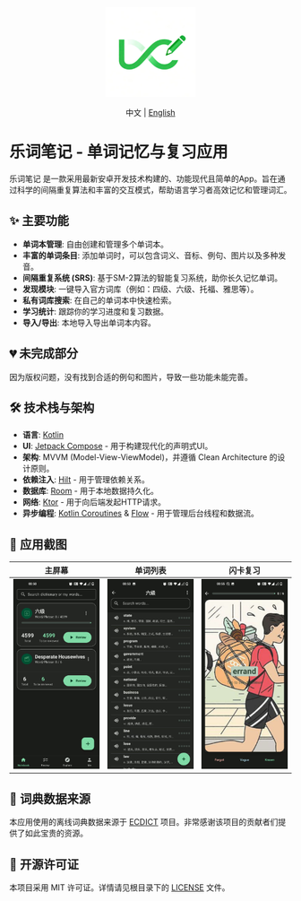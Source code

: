 <div align="center">
  <img src="./app/src/main/ic_launcher-playstore.png" alt="LexiNote Logo" width="160">
</div>

<div align="center">

中文 | [English](./README.md)

</div>

# 乐词笔记 - 单词记忆与复习应用

乐词笔记 是一款采用最新安卓开发技术构建的、功能现代且简单的App。旨在通过科学的间隔重复算法和丰富的交互模式，帮助语言学习者高效记忆和管理词汇。

## ✨ 主要功能

- **单词本管理**: 自由创建和管理多个单词本。
- **丰富的单词条目**: 添加单词时，可以包含词义、音标、例句、图片以及多种发音。
- **间隔重复系统 (SRS)**: 基于SM-2算法的智能复习系统，助你长久记忆单词。
- **发现模块**: 一键导入官方词库（例如：四级、六级、托福、雅思等）。
- **私有词库搜索**: 在自己的单词本中快速检索。
- **学习统计**: 跟踪你的学习进度和复习数据。
- **导入/导出**: 本地导入导出单词本内容。


## 💔 未完成部分

因为版权问题，没有找到合适的例句和图片，导致一些功能未能完善。


## 🛠️ 技术栈与架构

- **语言**: [Kotlin](https://kotlinlang.org/)
- **UI**: [Jetpack Compose](https://developer.android.com/jetpack/compose) - 用于构建现代化的声明式UI。
- **架构**: MVVM (Model-View-ViewModel)，并遵循 Clean Architecture 的设计原则。
- **依赖注入**: [Hilt](https://developer.android.com/training/dependency-injection/hilt-android) - 用于管理依赖关系。
- **数据库**: [Room](https://developer.android.com/training/data-storage/room) - 用于本地数据持久化。
- **网络**: [Ktor](https://ktor.io/) - 用于向后端发起HTTP请求。
- **异步编程**: [Kotlin Coroutines](https://kotlinlang.org/docs/coroutines-overview.html) & [Flow](https://kotlinlang.org/docs/flow.html) - 用于管理后台线程和数据流。

## 📸 应用截图

| 主屏幕 | 单词列表 | 闪卡复习 |
| :---: | :---: | :---: |
| ![主屏幕](assets/screenshot_01.jpeg) | ![单词列表](assets/screenshot_06.jpeg) | ![闪卡复习](assets/screenshot_05.jpeg) |


## 📖 词典数据来源

本应用使用的离线词典数据来源于 [ECDICT](https://github.com/skywind3000/ECDICT) 项目。非常感谢该项目的贡献者们提供了如此宝贵的资源。

## 📄 开源许可证

本项目采用 MIT 许可证。详情请见根目录下的 [LICENSE](../LICENSE) 文件。
